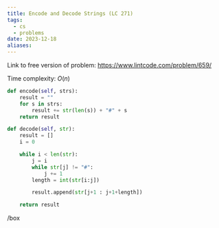```yaml
---
title: Encode and Decode Strings (LC 271)
tags:
  - cs
  - problems
date: 2023-12-18
aliases:
---
```

Link to free version of problem: https://www.lintcode.com/problem/659/

Time complexity: $O(n)$

```python
def encode(self, strs):
	result = ""
	for s in strs:
		result += str(len(s)) + "#" + s
	return result

def decode(self, str):
	result = []
	i = 0

	while i < len(str):
		j = i
		while str[j] != "#":
			j += 1
		length = int(str[i:j])

		result.append(str[j+1 : j+1+length])

	return result
```

/box